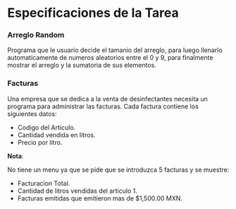 # Especificaciones de la Tarea
### Arreglo Random
Programa que le usuario decide el tamanio del arreglo, para luego llenarlo automaticamente de numeros aleatorios entre el 0 y 9, para finalmente mostrar el arreglo y la sumatoria de sus elementos. 

### Facturas
Una empresa que se dedica a la venta de desinfectantes necesita un programa para administrar las facturas. 
Cada factura contiene los siguientes datos:

- Codigo del Articulo.
- Cantidad vendida en litros.
- Precio por litro.

**Nota**: 

No tiene un menu ya que se pide que se introduzca 5 facturas y se muestre:

- Facturacion Total.
- Cantidad de litros vendidas del articulo 1.
- Facturas emitidas que emitieron mas de $1,500.00 MXN.
 